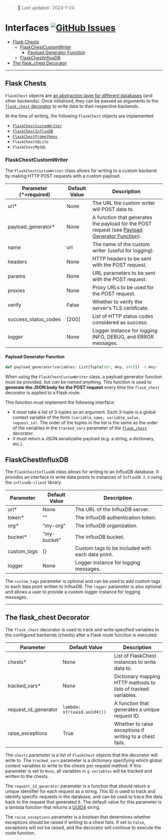 > &#128204; Last updated : 2024-1-24 
# Interfaces [![GitHub Issues](https://img.shields.io/github/issues/peter-w-bryant/Flask-Chest)](https://github.com/peter-w-bryant/Flask-Chest/issues)

- [Flask Chests](#flask-chests)
  - [FlaskChestCustomWriter](#flaskchestcustomwriter)
    - [Payload Generator Function](#payload-generator-function)
  - [FlaskChestInfluxDB](#flaskchestinfluxdb)
- [The flask_chest Decorator](#the-flask_chest-decorator)

---

## Flask Chests
`FlaskChest` objects are <u>an abstraction layer for different databases</u> (and other backends). Once initialized, they can be passed as arguments to the [`flask_chest` decorator](#the-flask-chest-decorator) to write data to their respective backends.

At the time of writing, the following `FlaskChest` objects are implemented:
- [`FlaskChestCustomWriter`](#flaskchestcustomwriter)
- [`FlaskChestInfluxDB`](#flaskchestinfluxdb)
- [`FlaskChestPrometheus`](#flaskchestprometheus)
- `FlaskChestSQLite`
- `FlaskChestMySQL`

### FlaskChestCustomWriter
The `FlaskChestCustomWriter` class allows for writing to a custom backend by making HTTP POST requests with a custom payload. 

| Parameter (*=required)           | Default Value | Description                                                  |
|--------------------|---------------|--------------------------------------------------------------|
| url*                | None         | The URL the custom writer will POST data to.                 |
| payload_generator*  | None         | A function that generates the payload for the POST request (see [Payload Generator Function](#payload-generator-function)). |
| name               | url           | The name of the custom writer (useful for logging).          |
| headers            | None          | HTTP headers to be sent with the POST request.               |
| params             | None          | URL parameters to be sent with the POST request.             |
| proxies            | None          | Proxy URLs to be used for the POST request.                  |
| verify             | False         | Whether to verify the server's TLS certificate.              |
| success_status_codes | [200]       | List of HTTP status codes considered as success.             |
| logger             | None          | Logger instance for logging INFO, DEBUG, and ERROR messages. |

#### Payload Generator Function
```python
def payload_generator(variables: List[Tuple[str, Any, str]]) -> Any:
```
When using the `FlaskChestCustomWriter` class, a payload generator function must be provided, but <i>can be named anything</i>. This function is used to <b>generate the JSON body for the POST request</b> every time the `flask_chest` decorator is applied to a Flask route.

This function must implement the following interface:
- It must take a list of 3-tuples as an argument. Each 3-tuple is a global context variable of the form `(variable_name, variable_value, request_id)`. The order of the tuples in the list is the same as the order of the variables in the `tracked_vars` parameter of the [`flask_chest`](#the-flask_chest-decorator) decorator.
- It must return a JSON serializable payload (e.g. a string, a dictionary, etc.).

## FlaskChestInfluxDB
The `FlaskChestInfluxDB` class allows for writing to an InfluxDB database. It provides an interface to write data points to instances of `InfluxDB 2.X` using the `influxdb-client` library.

| Parameter       | Default Value | Description                                                  |
|-----------------|---------------|--------------------------------------------------------------|
| url*             | None          | The URL of the InfluxDB server.                              |
| token*           | ""            | The InfluxDB authentication token.                           |
| org*             | "my-org"      | The InfluxDB organization.                                   |
| bucket*          | "my-bucket"   | The InfluxDB bucket.                                         |
| custom_tags     | {}            | Custom tags to be included with each data point.             |
| logger          | None          | Logger instance for logging messages.                        |

The `custom_tags` parameter is optional and can be used to add custom tags to each data point written to InfluxDB. The `logger` parameter is also optional and allows a user to provide a custom logger instance for logging messages.

---

## The flask_chest Decorator
The `flask_chest` decorator is used to track and write specified variables to the configured backends (chests) after a Flask route function is executed.

| Parameter            | Default Value | Description                                                  |
|----------------------|---------------|--------------------------------------------------------------|
| chests*               | None          | List of FlaskChest instances to write data to.               |
| tracked_vars*         | None          | Dictionary mapping HTTP methods to lists of tracked variables. |
| request_id_generator | `lambda: str(uuid.uuid4())` | A function that generates a unique request ID.               |
| raise_exceptions     | True          | Whether to raise exceptions if writing to a chest fails.     |

The `chests` parameter is a list of `FlaskChest` objects that the decorator will write to. The `tracked_vars` parameter is a dictionary specifying which global context variables to write to the chests per request method. If this parameter is set to `None`, all variables in `g.variables` will be tracked and written to the chests.

The `request_id_generator` parameter is a function that should return a unique identifier for each request as a string. This ID is used to track and identify specific requests in the database, and can be used to trace the data back to the request that generated it. The default value for this parameter is a lambda function that returns a [UUID4](https://docs.python.org/3/library/uuid.html) string.

The `raise_exceptions` parameter is a boolean that determines whether exceptions should be raised if writing to a chest fails. If set to `False`, exceptions will not be raised, and the decorator will continue to execute the route function.